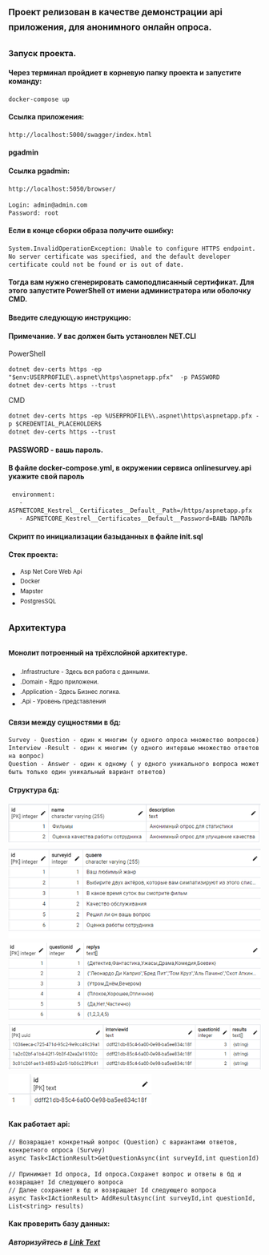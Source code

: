 ## <sup> Проект релизован в качестве демонстрации api приложения, для  анонимного онлайн опроса. </sup>
### Запуск проекта.
#### Через терминал пройдиет в корневую папку проекта и запустите команду:
```
docker-compose up
```
#### Ссылка приложения:
```
http://localhost:5000/swagger/index.html
```
#### pgadmin
#### Ссылка pgadmin:
```
http://localhost:5050/browser/

Login: admin@admin.com
Password: root
```

####  Если в конце сборки образа получите ошибку:
```
System.InvalidOperationException: Unable to configure HTTPS endpoint. No server certificate was specified, and the default developer certificate could not be found or is out of date.
```
#### Тогда вам нужно сгенерировать самоподписанный сертификат. Для этого запустите PowerShell от имени администратора или оболочку CMD.
#### Введите следующую инструкцию:
#### Примечание. У вас должен быть установлен NET.CLI
PowerShell
```
dotnet dev-certs https -ep "$env:USERPROFILE\.aspnet\https\aspnetapp.pfx"  -p PASSWORD
dotnet dev-certs https --trust
```
CMD
```
dotnet dev-certs https -ep %USERPROFILE%\.aspnet\https\aspnetapp.pfx -p $CREDENTIAL_PLACEHOLDER$
dotnet dev-certs https --trust
```
#### PASSWORD -  вашь пароль.
#### В файле docker-compose.yml, в окружении сервиса onlinesurvey.api укажите свой пароль
```
 environment:
   - ASPNETCORE_Kestrel__Certificates__Default__Path=/https/aspnetapp.pfx
   - ASPNETCORE_Kestrel__Certificates__Default__Password=ВАШЬ ПАРОЛЬ
```
#### Скрипт по инициализации базыданных в файле init.sql

#### Стек проекта:
+ <sup> Asp Net Core Web Api </sup>
+ <sup> Docker </sup>
+ <sup> Mapster </sup>
+ <sup> PostgresSQL </sup>

## <sup> Архитектура </sup>
### <sup> Монолит потроенный на трёхслойной архитектуре. </sup>
+ <sup> .Infrastructure - Здесь вся работа с данными.</sup>
+ <sup> .Domain - Ядро приложени.</sup>
+ <sup> .Application - Здесь Бизнес логика. </sup>
+ <sup> .Api - Уровень представления </sup>

#### Связи между сущностями в бд:
```
Survey - Question - один к многим (у одного опроса множество вопросов)
Interview -Result - один к многим (у одного интервью множество ответов на вопрос)
Question - Answer - один к одному ( у одного уникального вопроса может быть только один уникальный вариант ответов)
```
#### Структура бд:
 <sup> ![alt text](Img/survey.png "survey") </sup>
 <sup> ![alt text](Img/question.png "question") </sup>
 <sup> ![alt text](Img/answer.png "answer") </sup>
 <sup> ![alt text](Img/result.png "result") </sup>
 <sup> ![alt text](Img/interview.png "interview") </sup>




#### Как работает api:
```
// Возвращает конкретный вопрос (Question) с вариантами ответов, конкретного опроса (Survey)
async Task<IActionResult>GetQuestionAsync(int surveyId,int questionId)

// Принимает Id опроса, Id опроса.Сохранет вопрос и ответы в бд и возвращает Id следующего вопроса
// Далее сохраняет в бд и возвращает Id следующего вопроса
async Task<IActionResult> AddResultAsync(int surveyId,int questionId, List<string> results)
```
#### Как проверить базу данных:
##### Авторизуйтесь в [Link Text](#pgadmin)





